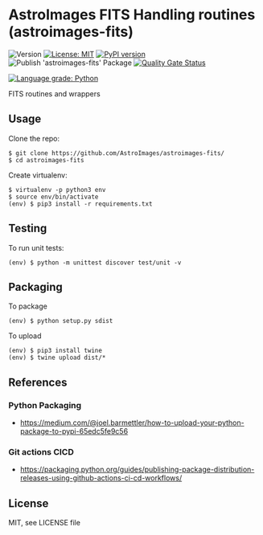 AstroImages FITS Handling routines (astroimages-fits)
=================================
![Version](https://img.shields.io/badge/version-0.2.4-blue.svg?cacheSeconds=2592000)
[![License: MIT](https://img.shields.io/badge/License-MIT-yellow.svg)](#)
[![PyPI version](https://badge.fury.io/py/astroimages-fits.svg)](https://badge.fury.io/py/astroimages-fits)
![Publish 'astroimages-fits' Package](https://github.com/AstroImages/astroimages-fits/workflows/Publish%20'astroimages-fits'%20Package/badge.svg)
[![Quality Gate Status](https://sonarcloud.io/api/project_badges/measure?project=AstroImages_astroimages-fits&metric=alert_status)](https://sonarcloud.io/dashboard?id=AstroImages_astroimages-fits)

[![Language grade: Python](https://img.shields.io/lgtm/grade/python/g/AstroImages/astroimages-fits.svg?logo=lgtm&logoWidth=18)](https://lgtm.com/projects/g/AstroImages/astroimages-fits/context:python)


FITS routines and wrappers


Usage
-----

Clone the repo:

```console
$ git clone https://github.com/AstroImages/astroimages-fits/
$ cd astroimages-fits
```

Create virtualenv:

```console
$ virtualenv -p python3 env
$ source env/bin/activate
(env) $ pip3 install -r requirements.txt
```

## Testing

To run unit tests:

```console
(env) $ python -m unittest discover test/unit -v
```

## Packaging

To package
    
```console
(env) $ python setup.py sdist
```

To upload

```console
(env) $ pip3 install twine
(env) $ twine upload dist/*
```

## References

### Python Packaging
- https://medium.com/@joel.barmettler/how-to-upload-your-python-package-to-pypi-65edc5fe9c56

### Git actions CICD
- https://packaging.python.org/guides/publishing-package-distribution-releases-using-github-actions-ci-cd-workflows/

License
-------

MIT, see LICENSE file


